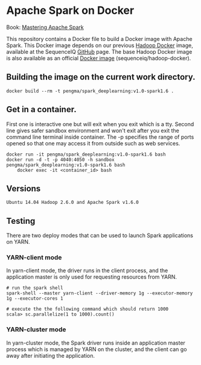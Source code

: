 Apache Spark on Docker
==========

Book: [Mastering Apache Spark](https://www.gitbook.com/book/jaceklaskowski/mastering-apache-spark/details)

This repository contains a Docker file to build a Docker image with Apache Spark. This Docker image depends on our previous [Hadoop Docker](https://github.com/sequenceiq/hadoop-docker) image, available at the SequenceIQ [GitHub](https://github.com/sequenceiq) page.
The base Hadoop Docker image is also available as an official [Docker image](https://registry.hub.docker.com/u/sequenceiq/hadoop-docker/) (sequenceiq/hadoop-docker).

## Building the image on the current work directory.
```
docker build --rm -t pengma/spark_deeplearning:v1.0-spark1.6 .
```

## Get in a container.
First one is interactive one but will exit when you exit which is a tty. Second line gives safer sandbox environment and won't exit after you exit the command line terminal inside container. The -p specifies the range of ports opened so that one may access it from outside such as web services.
```
docker run -it pengma/spark_deeplearning:v1.0-spark1.6 bash
docker run -d -t -p 4040:4050 -h sandbox pengma/spark_deeplearning:v1.0-spark1.6 bash
    docker exec -it <container_id> bash
```

## Versions
```
Ubuntu 14.04 Hadoop 2.6.0 and Apache Spark v1.6.0
```

## Testing

There are two deploy modes that can be used to launch Spark applications on YARN.

### YARN-client mode

In yarn-client mode, the driver runs in the client process, and the application master is only used for requesting resources from YARN.

```
# run the spark shell
spark-shell --master yarn-client --driver-memory 1g --executor-memory 1g --executor-cores 1

# execute the the following command which should return 1000
scala> sc.parallelize(1 to 1000).count()
```
### YARN-cluster mode

In yarn-cluster mode, the Spark driver runs inside an application master process which is managed by YARN on the cluster, and the client can go away after initiating the application.
